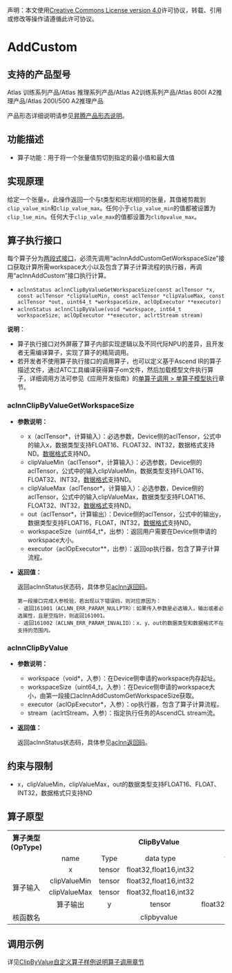 声明：本文使用[Creative Commons License version 4.0](https://creativecommons.org/licenses/by/4.0/legalcode)许可协议，转载、引用或修改等操作请遵循此许可协议。

# AddCustom

## 支持的产品型号

Atlas 训练系列产品/Atlas 推理系列产品/Atlas A2训练系列产品/Atlas 800I A2推理产品/Atlas 200I/500 A2推理产品

产品形态详细说明请参见[昇腾产品形态说明](https://www.hiascend.com/document/redirect/CannCommunityProductForm)。

## 功能描述

- 算子功能：用于将一个张量值剪切到指定的最小值和最大值

## 实现原理

给定一个张量`x`，此操作返回一个与t类型和形状相同的张量，其值被剪裁到`clip_value_min`和`clip_value_max`。任何小于`clip_value_min`的值都被设置为`clip_lue_min`。任何大于`clip_vale_max`的值都设置为`cli0pvalue_max`。

## 算子执行接口

每个算子分为[两段式接口](common/两段式接口.md)，必须先调用“aclnnAddCustomGetWorkspaceSize”接口获取计算所需workspace大小以及包含了算子计算流程的执行器，再调用“aclnnAddCustom”接口执行计算。

* `aclnnStatus aclnnClipByValueGetWorkspaceSize(const aclTensor *x, const aclTensor *clipValueMin, const aclTensor *clipValueMax, const aclTensor *out, uint64_t *workspaceSize, aclOpExecutor **executor)`
* `aclnnStatus aclnnClipByValue(void *workspace, int64_t workspaceSize, aclOpExecutor **executor, aclrtStream stream)`

**说明**：

- 算子执行接口对外屏蔽了算子内部实现逻辑以及不同代际NPU的差异，且开发者无需编译算子，实现了算子的精简调用。
- 若开发者不使用算子执行接口的调用算子，也可以定义基于Ascend IR的算子描述文件，通过ATC工具编译获得算子om文件，然后加载模型文件执行算子，详细调用方法可参见《应用开发指南》的[单算子调用 > 单算子模型执行](https://hiascend.com/document/redirect/CannCommunityCppOpcall)章节。

### aclnnClipByValueGetWorkspaceSize

- **参数说明：**
  
  - x（aclTensor\*，计算输入）：必选参数，Device侧的aclTensor，公式中的输入x，数据类型支持FLOAT16、FLOAT32、INT32，数据格式支持ND。[数据格式](https://www.hiascend.com/document/detail/zh/CANNCommunityEdition/800alpha003/apiref/aolapi/context/common/%E6%95%B0%E6%8D%AE%E6%A0%BC%E5%BC%8F.md)支持ND。
  - clipValueMin（aclTensor\*，计算输入）：必选参数，Device侧的aclTensor，公式中的输入clipValueMin，数据类型支持FLOAT16、FLOAT32、INT32，[数据格式](https://www.hiascend.com/document/detail/zh/CANNCommunityEdition/800alpha003/apiref/aolapi/context/common/%E6%95%B0%E6%8D%AE%E6%A0%BC%E5%BC%8F.md)支持ND。
  - clipValueMax（aclTensor\*，计算输入）：必选参数，Device侧的aclTensor，公式中的输入clipValueMax，数据类型支持FLOAT16、FLOAT32、INT32，[数据格式](https://www.hiascend.com/document/detail/zh/CANNCommunityEdition/800alpha003/apiref/aolapi/context/common/%E6%95%B0%E6%8D%AE%E6%A0%BC%E5%BC%8F.md)支持ND。
  - out（aclTensor\*，计算输出）：Device侧的aclTensor，公式中的输出y，数据类型支持FLOAT16，FLOAT，INT32，[数据格式](https://www.hiascend.com/document/detail/zh/CANNCommunityEdition/800alpha003/apiref/aolapi/context/common/%E6%95%B0%E6%8D%AE%E6%A0%BC%E5%BC%8F.md)支持ND。
  - workspaceSize（uint64\_t\*，出参）：返回用户需要在Device侧申请的workspace大小。
  - executor（aclOpExecutor\*\*，出参）：返回op执行器，包含了算子计算流程。
- **返回值：**
  
  返回aclnnStatus状态码，具体参见[aclnn返回码](https://www.hiascend.com/document/detail/zh/CANNCommunityEdition/800alpha003/apiref/aolapi/context/common/aclnn%E8%BF%94%E5%9B%9E%E7%A0%81_fuse.md)。
  
  ```
  第一段接口完成入参校验，若出现以下错误码，则对应原因为：
  - 返回161001（ACLNN_ERR_PARAM_NULLPTR）：如果传入参数是必选输入，输出或者必选属性，且是空指针，则返回161001。
  - 返回161002（ACLNN_ERR_PARAM_INVALID）：x、y、out的数据类型和数据格式不在支持的范围内。
  ```

### aclnnClipByValue

- **参数说明：**
  
  - workspace（void\*，入参）：在Device侧申请的workspace内存起址。
  - workspaceSize（uint64\_t，入参）：在Device侧申请的workspace大小，由第一段接口aclnnAddCustomGetWorkspaceSize获取。
  - executor（aclOpExecutor\*，入参）：op执行器，包含了算子计算流程。
  - stream（aclrtStream，入参）：指定执行任务的AscendCL stream流。
- **返回值：**
  
  返回aclnnStatus状态码，具体参见[aclnn返回码](https://www.hiascend.com/document/detail/zh/CANNCommunityEdition/800alpha003/apiref/aolapi/context/common/aclnn%E8%BF%94%E5%9B%9E%E7%A0%81_fuse.md)。

## 约束与限制

- x，clipValueMin，clipValueMax，out的数据类型支持FLOAT16、FLOAT、INT32，数据格式只支持ND

## 算子原型

<table>
<tr><th align="center">算子类型(OpType)</th><th colspan="4" align="center">ClipByValue</th></tr> 
<tr><td align="center"> </td><td align="center">name</td><td align="center">Type</td><td align="center">data type</td><td align="center">format</td></tr>  
<tr><td rowspan="5" align="center">算子输入</td>
 
<tr><td align="center">x</td><td align="center">tensor</td><td align="center">float32,float16,int32</td><td align="center">ND</td></tr>  
<tr><td align="center">clipValueMin</td><td align="center">tensor</td><td align="center">float32,float16,int32</td><td align="center">ND</td></tr> 
<tr><td align="center">clipValueMax</td><td align="center">tensor</td><td align="center">float32,float16,int32</td><td align="center">ND</td></tr> 

<tr><td rowspan="1" align="center">算子输出</td>
<td align="center">y</td><td align="center">tensor</td><td align="center">float32,float16,int32</td><td align="center">ND</td></tr>  
<tr><td rowspan="1" align="center">核函数名</td><td colspan="4" align="center">clipbyvalue</td></tr>  
</table>

## 调用示例

详见[ClipByValue自定义算子样例说明算子调用章节](../README.md#算子调用)
